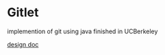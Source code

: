 # Gitlet
implemention of git using java finished in UCBerkeley

[design doc](gitlet/gitlet-design.md)
